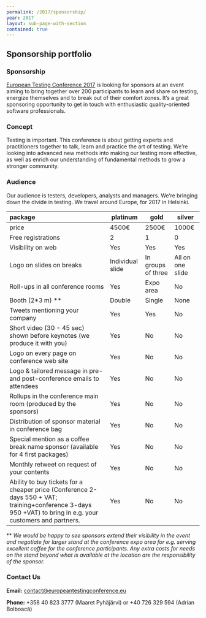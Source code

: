 ```yaml
---
permalink: /2017/sponsorship/
year: 2017
layout: sub-page-with-section
contained: true
---
```



## Sponsorship portfolio

### Sponsorship

[European Testing Conference 2017](www.europeantestingconference.eu) is looking for sponsors at an event aiming to bring together over 200 participants to learn and share on testing, energize themselves and to break out of their comfort zones. It’s a great sponsoring opportunity to get in touch with enthusiastic quality-oriented software professionals.

### Concept
Testing is important. This conference is about getting experts and practitioners together to talk, learn and practice the art of testing. We’re looking into advanced new methods into making our testing more effective, as well as enrich our understanding of fundamental methods to grow a stronger community.

### Audience
Our audience is testers, developers, analysts and managers. We’re bringing down the divide in testing. We travel around Europe, for 2017 in Helsinki.

|  package | platinum   | gold   | silver   |
|:---------|------------|--------|----------|
| price   | 4500€  | 2500€  | 1000€  |
| Free registrations | 2 | 1 | 0 |
| Visibility on web | Yes | Yes | Yes |
| Logo on slides on breaks| Individual slide | In groups of three | All on one slide |
| Roll-ups in all conference rooms | Yes | Expo area | No |
| Booth (2*3 m) ** | Double | Single | None |
| Tweets mentioning your company | Yes | Yes | No |
| Short video (30 - 45 sec) shown before keynotes (we produce it with you) | Yes | No | No |
| Logo on every page on conference web site | Yes | No | No |
| Logo & tailored message in pre- and post-conference emails to attendees | Yes | No | No |
| Rollups in the conference main room (produced by the sponsors) | Yes | No | No |
| Distribution of sponsor material in conference bag | Yes | No | No |
| Special mention as a coffee break name sponsor (available for 4 first packages) | Yes | No | No |
| Monthly retweet on request of your contents | Yes | No | No |
|Ability to buy tickets for a cheaper price (Conference 2-days 550 + VAT; training+conference 3-days 950 +VAT) to bring in e.g. your customers and partners. | Yes | No | No |


** *We would be happy to see sponsors extend their visibility in the event and negotiate for larger stand at the conference expo area for e.g. serving excellent coffee for the conference participants.*
*Any extra costs for needs on the stand beyond what is available at the location are the responsibility of the sponsor.*

### Contact Us

**Email:** [contact@europeantestingconference.eu](mailto:contact@europeantestingconference.eu)

**Phone:**  +358 40 823 3777 (Maaret Pyhäjärvi) or +40 726 329 594 (Adrian Bolboacă)
